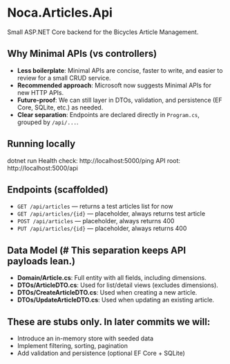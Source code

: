 # Noca.Articles.Api
Small ASP.NET Core backend for the Bicycles Article Management.

## Why Minimal APIs (vs controllers)
- **Less boilerplate**: Minimal APIs are concise, faster to write, and easier to review for a small CRUD service.
- **Recommended approach**: Microsoft now suggests Minimal APIs for new HTTP APIs.
- **Future-proof**: We can still layer in DTOs, validation, and persistence (EF Core, SQLite, etc.) as needed.
- **Clear separation**: Endpoints are declared directly in `Program.cs`, grouped by `/api/...`.

## Running locally
dotnet run
Health check: http://localhost:5000/ping
API root: http://localhost:5000/api

## Endpoints (scaffolded)
- `GET /api/articles` — returns a test articles list for now
- `GET /api/articles/{id}` — placeholder, always returns test article
- `POST /api/articles` — placeholder, always returns 400
- `PUT /api/articles/{id}` — placeholder, always returns 400

## Data Model (# This separation keeps API payloads lean.)
- **Domain/Article.cs**: Full entity with all fields, including dimensions.
- **DTOs/ArticleDTO.cs**: Used for list/detail views (excludes dimensions).
- **DTOs/CreateArticleDTO.cs**: Used when creating a new article.
- **DTOs/UpdateArticleDTO.cs**: Used when updating an existing article.

## These are stubs only. In later commits we will:
- Introduce an in-memory store with seeded data
- Implement filtering, sorting, pagination
- Add validation and persistence (optional EF Core + SQLite)